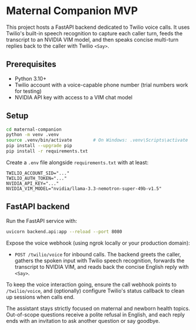# Maternal Companion MVP

This project hosts a FastAPI backend dedicated to Twilio voice calls. It uses Twilio's built-in speech recognition to capture each caller turn, feeds the transcript to an NVIDIA VIM model, and then speaks concise multi-turn replies back to the caller with Twilio `<Say>`.

## Prerequisites

- Python 3.10+
- Twilio account with a voice-capable phone number (trial numbers work for testing)
- NVIDIA API key with access to a VIM chat model

## Setup

```bash
cd maternal-companion
python -m venv .venv
source .venv/bin/activate        # On Windows: .venv\Scripts\activate
pip install --upgrade pip
pip install -r requirements.txt
```

Create a `.env` file alongside `requirements.txt` with at least:

```
TWILIO_ACCOUNT_SID="..."
TWILIO_AUTH_TOKEN="..."
NVIDIA_API_KEY="..."
NVIDIA_VIM_MODEL="nvidia/llama-3.3-nemotron-super-49b-v1.5"
```

## FastAPI backend

Run the FastAPI service with:

```bash
uvicorn backend.api:app --reload --port 8080
```

Expose the voice webhook (using ngrok locally or your production domain):
- `POST /twilio/voice` for inbound calls. The backend greets the caller, gathers the spoken input with Twilio speech recognition, forwards the transcript to NVIDIA VIM, and reads back the concise English reply with `<Say>`.

To keep the voice interaction going, ensure the call webhook points to `/twilio/voice`, and (optionally) configure Twilio's status callback to clean up sessions when calls end.

The assistant stays strictly focused on maternal and newborn health topics. Out-of-scope questions receive a polite refusal in English, and each reply ends with an invitation to ask another question or say goodbye.
